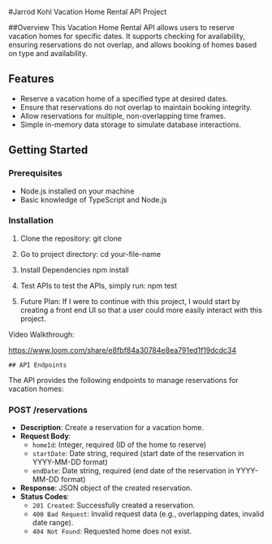 #Jarrod Kohl Vacation Home Rental API Project 

##Overview
This Vacation Home Rental API allows users to reserve vacation homes for specific dates. It supports checking for availability, ensuring reservations do not overlap, and allows booking of homes based on type and availability.

## Features

- Reserve a vacation home of a specified type at desired dates.
- Ensure that reservations do not overlap to maintain booking integrity.
- Allow reservations for multiple, non-overlapping time frames.
- Simple in-memory data storage to simulate database interactions.

## Getting Started

### Prerequisites

- Node.js installed on your machine
- Basic knowledge of TypeScript and Node.js

### Installation

1. Clone the repository:
   git clone <link>

2. Go to project directory:
  cd your-file-name

4. Install Dependencies
   npm install

5. Test APIs
    to test the APIs, simply run:
   npm test

6. Future Plan:
    If I were to continue with this project, I would start by creating a front end UI so that a user could more easily interact with this project.

Video Walkthrough:

https://www.loom.com/share/e8fbf84a30784e8ea791ed1f19dcdc34



    ## API Endpoints

The API provides the following endpoints to manage reservations for vacation homes:

### POST /reservations

- **Description**: Create a reservation for a vacation home.
- **Request Body**:
  - `homeId`: Integer, required (ID of the home to reserve)
  - `startDate`: Date string, required (start date of the reservation in YYYY-MM-DD format)
  - `endDate`: Date string, required (end date of the reservation in YYYY-MM-DD format)
- **Response**: JSON object of the created reservation.
- **Status Codes**:
  - `201 Created`: Successfully created a reservation.
  - `400 Bad Request`: Invalid request data (e.g., overlapping dates, invalid date range).
  - `404 Not Found`: Requested home does not exist.




      
